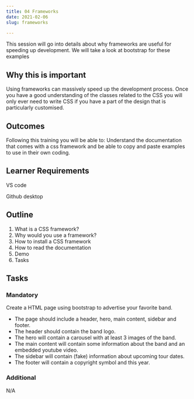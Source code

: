 ```yaml
---
title: 04 Frameworks
date: 2021-02-06
slug: frameworks

---
```

This session will go into details about why frameworks are useful for speeding up development. We will take a look at bootstrap for these examples

## **Why this is important**

Using frameworks can massively speed up the development process. Once you have a good understanding of the classes related to the CSS you will only ever need to write CSS if you have a part of the design that is particularly customised.

## **Outcomes**

Following this training you will be able to: Understand the documentation that comes with a css framework and be able to copy and paste examples to use in their own coding.

## **Learner Requirements**

VS code

Github desktop

## **Outline**

1. What is a CSS framework?
2. Why would you use a framework?
3. How to install a CSS framework
4. How to read the documentation
5. Demo
6. Tasks

## **Tasks**

### **Mandatory**

Create a HTML page using bootstrap to advertise your favorite band.

* The page should include a header, hero, main content, sidebar and footer.
* The header should contain the band logo.
* The hero will contain a carousel with at least 3 images of the band.
* The main content will contain some information about the band and an embedded youtube video.
* The sidebar will contain (fake) information about upcoming tour dates.
* The footer will contain a copyright symbol and this year.

### **Additional**

N/A
